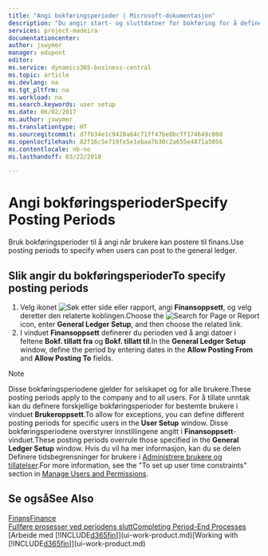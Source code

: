 ```yaml
---
title: "Angi bokføringsperioder | Microsoft-dokumentasjon"
description: "Du angir start- og sluttdatoer for bokføring for å definere når brukere kan bokføre i Finans."
services: project-madeira
documentationcenter: 
author: jswymer
manager: edupont
editor: 
ms.service: dynamics365-business-central
ms.topic: article
ms.devlang: na
ms.tgt_pltfrm: na
ms.workload: na
ms.search.keywords: user setup
ms.date: 06/02/2017
ms.author: jswymer
ms.translationtype: HT
ms.sourcegitcommit: d7fb34e1c9428a64c71ff47be8bcff174649c00d
ms.openlocfilehash: 82f16c5e719fe5e1ebaa7b30c2a655e4871a5056
ms.contentlocale: nb-no
ms.lasthandoff: 03/22/2018

---
```

# <a name="specify-posting-periods"></a><span data-ttu-id="aeda6-103">Angi bokføringsperioder</span><span class="sxs-lookup"><span data-stu-id="aeda6-103">Specify Posting Periods</span></span>
<span data-ttu-id="aeda6-104">Bruk bokføringsperioder til å angi når brukere kan postere til finans.</span><span class="sxs-lookup"><span data-stu-id="aeda6-104">Use posting periods to specify when users can post to the general ledger.</span></span>  

## <a name="to-specify-posting-periods"></a><span data-ttu-id="aeda6-105">Slik angir du bokføringsperioder</span><span class="sxs-lookup"><span data-stu-id="aeda6-105">To specify posting periods</span></span>
1. <span data-ttu-id="aeda6-106">Velg ikonet ![Søk etter side eller rapport](media/ui-search/search_small.png "Søk etter side eller rapport"), angi **Finansoppsett**, og velg deretter den relaterte koblingen.</span><span class="sxs-lookup"><span data-stu-id="aeda6-106">Choose the ![Search for Page or Report](media/ui-search/search_small.png "Search for Page or Report icon") icon, enter **General Ledger Setup**, and then choose the related link.</span></span>  
2. <span data-ttu-id="aeda6-107">I vinduet **Finansoppsett** definerer du perioden ved å angi datoer i feltene **Bokf. tillatt fra** og **Bokf. tillatt til**.</span><span class="sxs-lookup"><span data-stu-id="aeda6-107">In the **General Ledger Setup** window, define the period by entering dates in the **Allow Posting From** and **Allow Posting To** fields.</span></span>  

> [!NOTE]  
>   <span data-ttu-id="aeda6-108">Disse bokføringsperiodene gjelder for selskapet og for alle brukere.</span><span class="sxs-lookup"><span data-stu-id="aeda6-108">These posting periods apply to the company and to all users.</span></span> <span data-ttu-id="aeda6-109">For å tillate unntak kan du definere forskjellige bokføringsperioder for bestemte brukere i vinduet **Brukeroppsett**.</span><span class="sxs-lookup"><span data-stu-id="aeda6-109">To allow for exceptions, you can define different posting periods for specific users in the **User Setup** window.</span></span> <span data-ttu-id="aeda6-110">Disse bokføringsperiodene overstyrer innstillingene angitt i **Finansoppsett**-vinduet.</span><span class="sxs-lookup"><span data-stu-id="aeda6-110">These posting periods overrule those specified in the **General Ledger Setup** window.</span></span> <span data-ttu-id="aeda6-111">Hvis du vil ha mer informasjon, kan du se delen Definere tidsbegrensninger for brukere i [Administrere brukere og tillatelser](ui-how-users-permissions.md).</span><span class="sxs-lookup"><span data-stu-id="aeda6-111">For more information, see the "To set up user time constraints" section in [Manage Users and Permissions](ui-how-users-permissions.md).</span></span>

## <a name="see-also"></a><span data-ttu-id="aeda6-112">Se også</span><span class="sxs-lookup"><span data-stu-id="aeda6-112">See Also</span></span>
[<span data-ttu-id="aeda6-113">Finans</span><span class="sxs-lookup"><span data-stu-id="aeda6-113">Finance</span></span>](finance.md)  
[<span data-ttu-id="aeda6-114">Fullføre prosesser ved periodens slutt</span><span class="sxs-lookup"><span data-stu-id="aeda6-114">Completing Period-End Processes</span></span>](year-how-complete-period-end-processes.md)  
<span data-ttu-id="aeda6-115">[Arbeide med [!INCLUDE[d365fin](includes/d365fin_md.md)]](ui-work-product.md)</span><span class="sxs-lookup"><span data-stu-id="aeda6-115">[Working with [!INCLUDE[d365fin](includes/d365fin_md.md)]](ui-work-product.md)</span></span>

